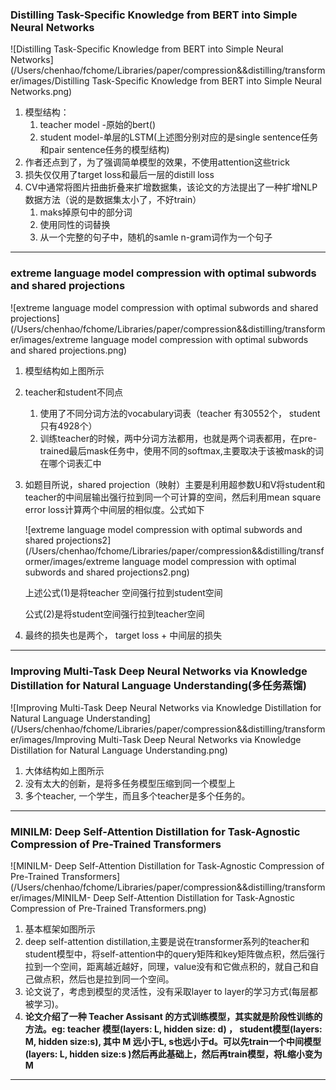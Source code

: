 ### Distilling Task-Specific Knowledge from BERT into Simple Neural Networks

![Distilling Task-Specific Knowledge from BERT into Simple Neural Networks](/Users/chenhao/fchome/Libraries/paper/compression&&distilling/transformer/images/Distilling Task-Specific Knowledge from BERT into Simple Neural Networks.png)

1. 模型结构：
   1. teacher model -原始的bert()
   2. student model-单层的LSTM(上述图分别对应的是single sentence任务和pair sentence任务的模型结构)
2. 作者还点到了，为了强调简单模型的效果，不使用attention这些trick
3. 损失仅仅用了target loss和最后一层的distill loss
4. CV中通常将图片扭曲折叠来扩增数据集，该论文的方法提出了一种扩增NLP数据方法（说的是数据集太小了，不好train）
   1. maks掉原句中的部分词
   2. 使用同性的词替换
   3. 从一个完整的句子中，随机的samle n-gram词作为一个句子

------

### extreme language model compression with optimal subwords and shared projections

![extreme language model compression with optimal subwords and shared projections](/Users/chenhao/fchome/Libraries/paper/compression&&distilling/transformer/images/extreme language model compression with optimal subwords and shared projections.png)

1. 模型结构如上图所示
2. teacher和student不同点
   1. 使用了不同分词方法的vocabulary词表（teacher 有30552个， student只有4928个）
   2. 训练teacher的时候，两中分词方法都用，也就是两个词表都用，在pre-trained最后mask任务中，使用不同的softmax,主要取决于该被mask的词在哪个词表汇中

3. 如题目所说，shared projection（映射）主要是利用超参数U和V将student和teacher的中间层输出强行拉到同一个可计算的空间，然后利用mean square error loss计算两个中间层的相似度。公式如下

   ![extreme language model compression with optimal subwords and shared projections2](/Users/chenhao/fchome/Libraries/paper/compression&&distilling/transformer/images/extreme language model compression with optimal subwords and shared projections2.png)

   上述公式(1)是将teacher 空间强行拉到student空间

   公式(2)是将student空间强行拉到teacher空间

4. 最终的损失也是两个， target loss + 中间层的损失

------

### Improving Multi-Task Deep Neural Networks via Knowledge Distillation for Natural Language Understanding(多任务蒸馏)

![Improving Multi-Task Deep Neural Networks via Knowledge Distillation for Natural Language Understanding](/Users/chenhao/fchome/Libraries/paper/compression&&distilling/transformer/images/Improving Multi-Task Deep Neural Networks via Knowledge Distillation for Natural Language Understanding.png)

1. 大体结构如上图所示
2. 没有太大的创新，是将多任务模型压缩到同一个模型上
3. 多个teacher, 一个学生，而且多个teacher是多个任务的。

------

### MINILM: Deep Self-Attention Distillation for Task-Agnostic Compression of Pre-Trained Transformers

![MINILM- Deep Self-Attention Distillation for Task-Agnostic Compression of Pre-Trained Transformers](/Users/chenhao/fchome/Libraries/paper/compression&&distilling/transformer/images/MINILM- Deep Self-Attention Distillation for Task-Agnostic Compression of Pre-Trained Transformers.png)

1. 基本框架如图所示
2. deep self-attention distillation,主要是说在transformer系列的teacher和student模型中，将self-attention中的query矩阵和key矩阵做点积，然后强行拉到一个空间，距离越近越好，同理，value没有和它做点积的，就自己和自己做点积，然后也是拉到同一个空间。
3. 论文说了，考虑到模型的灵活性，没有采取layer to layer的学习方式(每层都被学习)。
4. **论文介绍了一种 Teacher Assisant 的方式训练模型，其实就是阶段性训练的方法。eg: teacher 模型(layers: L, hidden size: d) ， student模型(layers: M, hidden size:s), 其中 M 远小于L, s也远小于d。可以先train一个中间模型(layers: L, hidden size:s )然后再此基础上，然后再train模型，将L缩小变为M**

------











